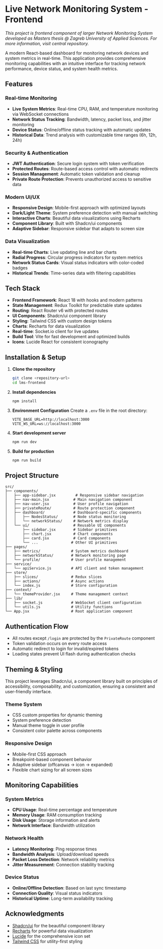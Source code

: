 # Live Network Monitoring System - Frontend

*This project is frontend component of larger Network Monitoring System developed as Masters thesis @ Zagreb University of Applied Sciences. For more information, visit central repository.*

A modern React-based dashboard for monitoring network devices and system metrics in real-time. This application provides comprehensive monitoring capabilities with an intuitive interface for tracking network performance, device status, and system health metrics.

## Features

### Real-time Monitoring
- **Live System Metrics**: Real-time CPU, RAM, and temperature monitoring via WebSocket connections
- **Network Status Tracking**: Bandwidth, latency, packet loss, and jitter monitoring
- **Device Status**: Online/offline status tracking with automatic updates
- **Historical Data**: Trend analysis with customizable time ranges (6h, 12h, 24h)

### Security & Authentication
- **JWT Authentication**: Secure login system with token verification
- **Protected Routes**: Route-based access control with automatic redirects
- **Session Management**: Automatic token validation and cleanup
- **Private Route Protection**: Prevents unauthorized access to sensitive data

### Modern UI/UX
- **Responsive Design**: Mobile-first approach with optimized layouts
- **Dark/Light Theme**: System preference detection with manual switching
- **Interactive Charts**: Beautiful data visualizations using Recharts
- **Component Library**: Built with Shadcn/ui components
- **Adaptive Sidebar**: Responsive sidebar that adapts to screen size

### Data Visualization
- **Real-time Charts**: Live updating line and bar charts
- **Radial Progress**: Circular progress indicators for system metrics
- **Network Status Cards**: Visual status indicators with color-coded badges
- **Historical Trends**: Time-series data with filtering capabilities

## Tech Stack

- **Frontend Framework**: React 18 with hooks and modern patterns
- **State Management**: Redux Toolkit for predictable state updates
- **Routing**: React Router v6 with protected routes
- **UI Components**: Shadcn/ui component library
- **Styling**: Tailwind CSS with custom design tokens
- **Charts**: Recharts for data visualization
- **Real-time**: Socket.io client for live updates
- **Build Tool**: Vite for fast development and optimized builds
- **Icons**: Lucide React for consistent iconography

## Installation & Setup

1. **Clone the repository**
   ```bash
   git clone <repository-url>
   cd lms-frontend
   ```

2. **Install dependencies**
   ```bash
   npm install
   ```

3. **Environment Configuration**
   Create a `.env` file in the root directory:
   ```env
   VITE_BASE_URL=http://localhost:3000
   VITE_WS_URL=ws://localhost:3000
   ```

4. **Start development server**
   ```bash
   npm run dev
   ```

5. **Build for production**
   ```bash
   npm run build
   ```

## Project Structure

```
src/
├── components/
│   ├── app-sidebar.jsx         # Responsive sidebar navigation
│   ├── nav-main.jsx           # Main navigation component
│   ├── nav-user.jsx           # User profile navigation
│   ├── privateRoute/          # Route protection component
│   ├── dashboard/             # Dashboard-specific components
│   │   ├── NodesStatus/       # Node status monitoring
│   │   └── networkStatus/     # Network metrics display
│   └── ui/                    # Reusable UI components
│       ├── sidebar.jsx        # Sidebar primitives
│       ├── chart.jsx          # Chart components
│       ├── card.jsx           # Card components
│       └── ...               # Other UI primitives
├── pages/
│   ├── metrics/              # System metrics dashboard
│   ├── networkStatus/        # Network monitoring page
│   └── profile/              # User profile management
├── service/
│   └── apiService.js         # API client and token management
├── store/
│   ├── slices/               # Redux slices
│   ├── actions/              # Async actions
│   └── index.js              # Store configuration
├── context/
│   └── themeProvider.jsx     # Theme management context
├── lib/
│   ├── socket.js             # WebSocket client configuration
│   └── utils.js              # Utility functions
└── App.jsx                   # Root application component
```

## Authentication Flow

- All routes except `/login` are protected by the `PrivateRoute` component
- Token validation occurs on every route access
- Automatic redirect to login for invalid/expired tokens
- Loading states prevent UI flash during authentication checks

## Theming & Styling

This project leverages Shadcn/ui, a component library built on principles of accessibility, composability, and customization, ensuring a consistent and user-friendly interface.

### Theme System
- CSS custom properties for dynamic theming
- System preference detection
- Manual theme toggle in user profile
- Consistent color palette across components

### Responsive Design
- Mobile-first CSS approach
- Breakpoint-based component behavior
- Adaptive sidebar (offcanvas → icon → expanded)
- Flexible chart sizing for all screen sizes

## Monitoring Capabilities

### System Metrics
- **CPU Usage**: Real-time percentage and temperature
- **Memory Usage**: RAM consumption tracking
- **Disk Usage**: Storage information and alerts
- **Network Interface**: Bandwidth utilization

### Network Health
- **Latency Monitoring**: Ping response times
- **Bandwidth Analysis**: Upload/download speeds
- **Packet Loss Detection**: Network reliability metrics
- **Jitter Measurement**: Connection stability tracking

### Device Status
- **Online/Offline Detection**: Based on last sync timestamp
- **Connection Quality**: Visual status indicators
- **Historical Uptime**: Long-term availability tracking

## Acknowledgments

- [Shadcn/ui](https://ui.shadcn.com/) for the beautiful component library
- [Recharts](https://recharts.org/) for powerful data visualization
- [Lucide](https://lucide.dev/) for the comprehensive icon set
- [Tailwind CSS](https://tailwindcss.com/) for utility-first styling
